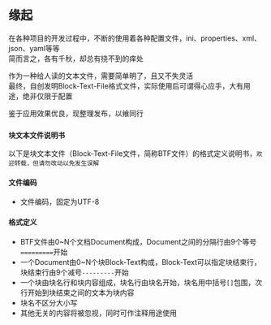 # `缘起`
在各种项目的开发过程中，不断的使用着各种配置文件，ini、properties、xml、json、yaml等等<br>
简而言之，各有千秋，却总有挠不到的痒处

作为一种给人读的文本文件，需要简单明了，且又不失灵活<br>
最终，自创发明Block-Text-File格式文件，实际使用后可谓得心应手，大有用途，绝非仅限于配置

鉴于应用效果优良，现整理发布，以飨同行


### `块文本文件说明书`
以下是块文本文件（Block-Text-File文件，简称BTF文件）的格式定义说明书，`欢迎转载，但请勿改动以免发生误解`

#### 文件编码
* 文件编码，固定为UTF-8

#### 格式定义
* BTF文件由0~N个文档Document构成，Document之间的分隔行由9个等号`=========`开始
* 一个Document由0~N个块Block-Text构成，Block-Text可以指定块结束行，块结束行由9个减号`---------`开始
* 一个块由块名行和块内容组成，块名行由块名开始，块名用中括号`[]`包围，次行开始到块结束之间的文本为块内容
* 块名不区分大小写
* 其他无关的内容将被忽视，同时可作注释用途使用

